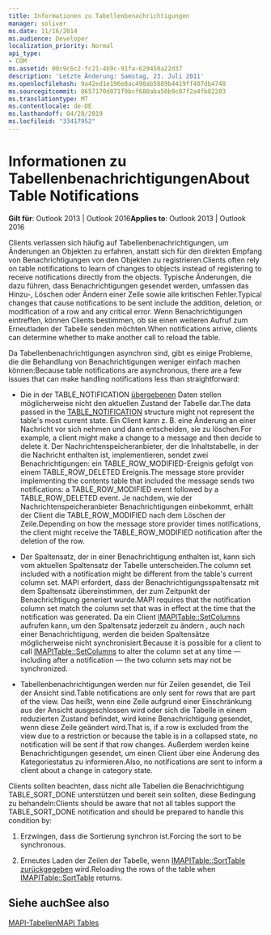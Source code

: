 ```yaml
---
title: Informationen zu Tabellenbenachrichtigungen
manager: soliver
ms.date: 11/16/2014
ms.audience: Developer
localization_priority: Normal
api_type:
- COM
ms.assetid: 00c9c6c2-fc21-4b9c-91fa-629450a22d37
description: 'Letzte Änderung: Samstag, 23. Juli 2011'
ms.openlocfilehash: 9a42ed1e196e8ac498ab5889b4419ff407db4748
ms.sourcegitcommit: 8657170d071f9bcf680aba50b9c07f2a4fb82283
ms.translationtype: MT
ms.contentlocale: de-DE
ms.lasthandoff: 04/28/2019
ms.locfileid: "33417952"
---
```

# <a name="about-table-notifications"></a><span data-ttu-id="0c7a6-103">Informationen zu Tabellenbenachrichtigungen</span><span class="sxs-lookup"><span data-stu-id="0c7a6-103">About Table Notifications</span></span>

  
  
<span data-ttu-id="0c7a6-104">**Gilt für**: Outlook 2013 | Outlook 2016</span><span class="sxs-lookup"><span data-stu-id="0c7a6-104">**Applies to**: Outlook 2013 | Outlook 2016</span></span> 
  
<span data-ttu-id="0c7a6-105">Clients verlassen sich häufig auf Tabellenbenachrichtigungen, um Änderungen an Objekten zu erfahren, anstatt sich für den direkten Empfang von Benachrichtigungen von den Objekten zu registrieren.</span><span class="sxs-lookup"><span data-stu-id="0c7a6-105">Clients often rely on table notifications to learn of changes to objects instead of registering to receive notifications directly from the objects.</span></span> <span data-ttu-id="0c7a6-106">Typische Änderungen, die dazu führen, dass Benachrichtigungen gesendet werden, umfassen das Hinzu-, Löschen oder Ändern einer Zeile sowie alle kritischen Fehler.</span><span class="sxs-lookup"><span data-stu-id="0c7a6-106">Typical changes that cause notifications to be sent include the addition, deletion, or modification of a row and any critical error.</span></span> <span data-ttu-id="0c7a6-107">Wenn Benachrichtigungen eintreffen, können Clients bestimmen, ob sie einen weiteren Aufruf zum Erneutladen der Tabelle senden möchten.</span><span class="sxs-lookup"><span data-stu-id="0c7a6-107">When notifications arrive, clients can determine whether to make another call to reload the table.</span></span> 
  
<span data-ttu-id="0c7a6-108">Da Tabellenbenachrichtigungen asynchron sind, gibt es einige Probleme, die die Behandlung von Benachrichtigungen weniger einfach machen können:</span><span class="sxs-lookup"><span data-stu-id="0c7a6-108">Because table notifications are asynchronous, there are a few issues that can make handling notifications less than straightforward:</span></span>
  
- <span data-ttu-id="0c7a6-109">Die in der TABLE_NOTIFICATION [übergebenen](table_notification.md) Daten stellen möglicherweise nicht den aktuellen Zustand der Tabelle dar.</span><span class="sxs-lookup"><span data-stu-id="0c7a6-109">The data passed in the [TABLE_NOTIFICATION](table_notification.md) structure might not represent the table's most current state.</span></span> <span data-ttu-id="0c7a6-110">Ein Client kann z. B. eine Änderung an einer Nachricht vor sich nehmen und dann entscheiden, sie zu löschen.</span><span class="sxs-lookup"><span data-stu-id="0c7a6-110">For example, a client might make a change to a message and then decide to delete it.</span></span> <span data-ttu-id="0c7a6-111">Der Nachrichtenspeicheranbieter, der die Inhaltstabelle, in der die Nachricht enthalten ist, implementieren, sendet zwei Benachrichtigungen: ein TABLE_ROW_MODIFIED-Ereignis gefolgt von einem TABLE_ROW_DELETED Ereignis.</span><span class="sxs-lookup"><span data-stu-id="0c7a6-111">The message store provider implementing the contents table that included the message sends two notifications: a TABLE_ROW_MODIFIED event followed by a TABLE_ROW_DELETED event.</span></span> <span data-ttu-id="0c7a6-112">Je nachdem, wie der Nachrichtenspeicheranbieter Benachrichtigungen einbekommt, erhält der Client die TABLE_ROW_MODIFIED nach dem Löschen der Zeile.</span><span class="sxs-lookup"><span data-stu-id="0c7a6-112">Depending on how the message store provider times notifications, the client might receive the TABLE_ROW_MODIFIED notification after the deletion of the row.</span></span> 
    
- <span data-ttu-id="0c7a6-113">Der Spaltensatz, der in einer Benachrichtigung enthalten ist, kann sich vom aktuellen Spaltensatz der Tabelle unterscheiden.</span><span class="sxs-lookup"><span data-stu-id="0c7a6-113">The column set included with a notification might be different from the table's current column set.</span></span> <span data-ttu-id="0c7a6-114">MAPI erfordert, dass der Benachrichtigungsspaltensatz mit dem Spaltensatz übereinstimmen, der zum Zeitpunkt der Benachrichtigung generiert wurde.</span><span class="sxs-lookup"><span data-stu-id="0c7a6-114">MAPI requires that the notification column set match the column set that was in effect at the time that the notification was generated.</span></span> <span data-ttu-id="0c7a6-115">Da ein Client [IMAPITable::SetColumns](imapitable-setcolumns.md) aufrufen kann, um den Spaltensatz jederzeit zu ändern , auch nach einer Benachrichtigung, werden die beiden Spaltensätze möglicherweise nicht synchronisiert.</span><span class="sxs-lookup"><span data-stu-id="0c7a6-115">Because it is possible for a client to call [IMAPITable::SetColumns](imapitable-setcolumns.md) to alter the column set at any time — including after a notification — the two column sets may not be synchronized.</span></span> 
    
- <span data-ttu-id="0c7a6-116">Tabellenbenachrichtigungen werden nur für Zeilen gesendet, die Teil der Ansicht sind.</span><span class="sxs-lookup"><span data-stu-id="0c7a6-116">Table notifications are only sent for rows that are part of the view.</span></span> <span data-ttu-id="0c7a6-117">Das heißt, wenn eine Zeile aufgrund einer Einschränkung aus der Ansicht ausgeschlossen wird oder sich die Tabelle in einem reduzierten Zustand befindet, wird keine Benachrichtigung gesendet, wenn diese Zeile geändert wird.</span><span class="sxs-lookup"><span data-stu-id="0c7a6-117">That is, if a row is excluded from the view due to a restriction or because the table is in a collapsed state, no notification will be sent if that row changes.</span></span> <span data-ttu-id="0c7a6-118">Außerdem werden keine Benachrichtigungen gesendet, um einen Client über eine Änderung des Kategoriestatus zu informieren.</span><span class="sxs-lookup"><span data-stu-id="0c7a6-118">Also, no notifications are sent to inform a client about a change in category state.</span></span>
    
<span data-ttu-id="0c7a6-119">Clients sollten beachten, dass nicht alle Tabellen die Benachrichtigung TABLE_SORT_DONE unterstützen und bereit sein sollten, diese Bedingung zu behandeln:</span><span class="sxs-lookup"><span data-stu-id="0c7a6-119">Clients should be aware that not all tables support the TABLE_SORT_DONE notification and should be prepared to handle this condition by:</span></span>
  
1. <span data-ttu-id="0c7a6-120">Erzwingen, dass die Sortierung synchron ist.</span><span class="sxs-lookup"><span data-stu-id="0c7a6-120">Forcing the sort to be synchronous.</span></span>
    
2. <span data-ttu-id="0c7a6-121">Erneutes Laden der Zeilen der Tabelle, wenn [IMAPITable::SortTable zurückgegeben](imapitable-sorttable.md) wird.</span><span class="sxs-lookup"><span data-stu-id="0c7a6-121">Reloading the rows of the table when [IMAPITable::SortTable](imapitable-sorttable.md) returns.</span></span> 
    
## <a name="see-also"></a><span data-ttu-id="0c7a6-122">Siehe auch</span><span class="sxs-lookup"><span data-stu-id="0c7a6-122">See also</span></span>



[<span data-ttu-id="0c7a6-123">MAPI-Tabellen</span><span class="sxs-lookup"><span data-stu-id="0c7a6-123">MAPI Tables</span></span>](mapi-tables.md)

